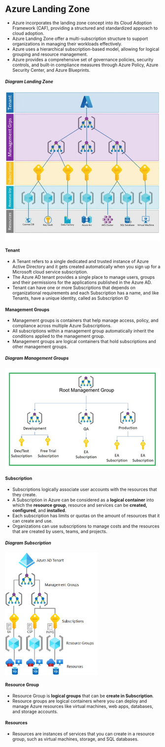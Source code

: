 # Azure Landing Zone
 - Azure incorporates the landing zone concept into its Cloud Adoption Framework (CAF), providing a structured and standardized approach to cloud adoption.
 - Azure Landing Zone offer a multi-subscription structure to support organizations in managing their workloads effectively.
 - Azure uses a hierarchical subscription-based model, allowing for logical grouping and resource management.
 - Azure provides a comprehensive set of governance policies, security controls, and built-in compliance measures through Azure Policy, Azure Security Center, and Azure Blueprints.

##### Diagram Landing Zone

<img src="https://github.com/mevasaroj/CLOUD/blob/main/Azure/Azure_Landing_Zone/Architect_Diagram/Azure_LZ.png" width="600" />


#### Tenant
 - A Tenant refers to a single dedicated and trusted instance of Azure Active Directory and it gets created automatically when you sign up for a Microsoft cloud service subscription.
 - The Azure AD tenant provides a single place to manage users, groups and their permissions for the applications published in the Azure AD.
 - Tenant can have one or more Subscriptions that depends on organizational requirements and each Subscription has a name, and like Tenants, have a unique identity, called as Subscription ID

#### Management Groups
 - Management groups is containers that help manage access, policy, and compliance across multiple Azure Subscriptions.
 - All subscriptions within a management group automatically inherit the conditions applied to the management group.
 - Management groups are logical containers that hold subscriptions and other management groups.

##### Diagram Management Groups
<img src="https://github.com/mevasaroj/CLOUD/blob/main/Azure/Azure_Landing_Zone/Architect_Diagram/Azure%20Management.jpg" width="600" />

   
#### Subscription
 - Subscriptions logically associate user accounts with the resources that they create.
 - A Subscription in Azure can be considered as a **logical container** into which the **resource group**, resource and services can be **created, configured**, and **installed**.
 - Each subscription has limits or quotas on the amount of resources that it can create and use.
 - Organizations can use subscriptions to manage costs and the resources that are created by users, teams, and projects.

##### Diagram Subscription

<img src="https://github.com/mevasaroj/CLOUD/blob/main/Azure/Azure_Landing_Zone/Architect_Diagram/Azure-subscription.jpg" width="300" />

#### Resource Group
 - Resource Group is **logical groups** that can be **create in Subscription**.
 - Resource groups are logical containers where you can deploy and manage Azure resources like virtual machines, web apps, databases, and storage accounts.


#### Resources
 - Resources are instances of services that you can create in a resource group, such as virtual machines, storage, and SQL databases.



